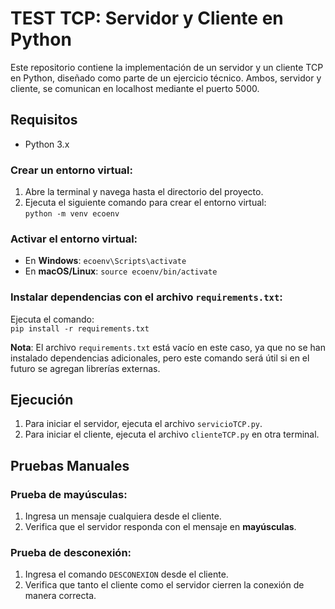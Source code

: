 # TEST  TCP: Servidor y Cliente en Python

Este repositorio contiene la implementación de un servidor y un cliente TCP en Python, diseñado como parte de un ejercicio técnico. Ambos, servidor y cliente, se comunican en localhost mediante el puerto 5000.

## Requisitos

- Python 3.x

### Crear un entorno virtual:

1. Abre la terminal y navega hasta el directorio del proyecto.
2. Ejecuta el siguiente comando para crear el entorno virtual:  
   `python -m venv ecoenv`

### Activar el entorno virtual:

- En **Windows**: `ecoenv\Scripts\activate`
- En **macOS/Linux**: `source ecoenv/bin/activate`

### Instalar dependencias con el archivo `requirements.txt`:

Ejecuta el comando:  
`pip install -r requirements.txt`

**Nota**: El archivo `requirements.txt` está vacío en este caso, ya que no se han instalado dependencias adicionales, pero este comando será útil si en el futuro se agregan librerías externas.

## Ejecución

1. Para iniciar el servidor, ejecuta el archivo `servicioTCP.py`.
2. Para iniciar el cliente, ejecuta el archivo `clienteTCP.py` en otra terminal.

## Pruebas Manuales

### Prueba de mayúsculas:

1. Ingresa un mensaje cualquiera desde el cliente.
2. Verifica que el servidor responda con el mensaje en **mayúsculas**.

### Prueba de desconexión:

1. Ingresa el comando `DESCONEXION` desde el cliente.
2. Verifica que tanto el cliente como el servidor cierren la conexión de manera correcta.
